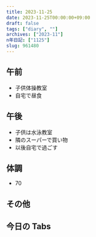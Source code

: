 ```yaml
---
title: 2023-11-25
date: 2023-11-25T00:00:00+09:00
draft: false
tags: ["diary", ""]
archives: ["2023-11"]
n年日記: ["1125"]
slug: 961480
---
```


## 午前

- 子供体操教室
- 自宅で昼食

## 午後

- 子供は水泳教室
- 隣のスーパーで買い物
- 以後自宅で過ごす

## 体調

- 70

## その他

## 今日の Tabs
